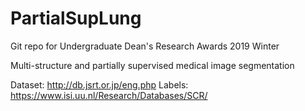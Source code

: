 # PartialSupLung

Git repo for Undergraduate Dean's Research Awards 2019 Winter

Multi-structure and partially supervised medical image segmentation

Dataset: http://db.jsrt.or.jp/eng.php
Labels: https://www.isi.uu.nl/Research/Databases/SCR/

